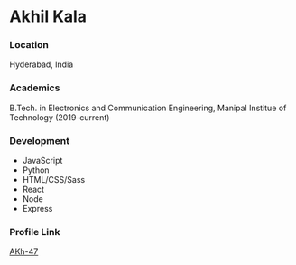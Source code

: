 # Akhil Kala

### Location

Hyderabad, India

### Academics

B.Tech. in Electronics and Communication Engineering, Manipal Institue of Technology (2019-current)

### Development

- JavaScript
- Python
- HTML/CSS/Sass
- React
- Node
- Express

### Profile Link

[AKh-47](https://github.com/AKh-47/)
